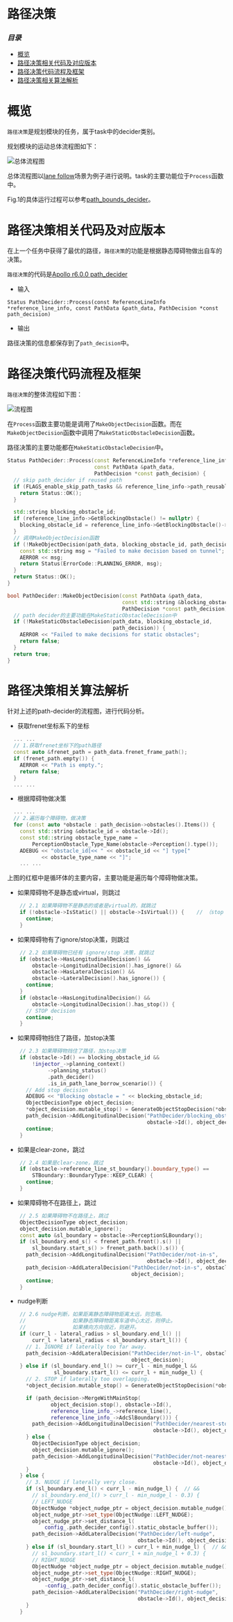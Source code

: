 # 路径决策

### *目录*
- [概览](#概览)
- [路径决策相关代码及对应版本](#路径决策相关代码及对应版本)
- [路径决策代码流程及框架](#路径决策代码流程及框架)
- [路径决策相关算法解析](#路径决策相关算法解析)

# 概览

`路径决策`是规划模块的任务，属于task中的decider类别。

规划模块的运动总体流程图如下：

![总体流程图](../images/task/lane_follow.png)

总体流程图以[lane follow](https://github.com/ApolloAuto/apollo/blob/r6.0.0/modules/planning/conf/scenario/lane_follow_config.pb.txt)场景为例子进行说明。task的主要功能位于`Process`函数中。

Fig.1的具体运行过程可以参考[path_bounds_decider]()。

# 路径决策相关代码及对应版本

在上一个任务中获得了最优的路径，`路径决策`的功能是根据静态障碍物做出自车的决策。

`路径决策`的代码是[Apollo r6.0.0 path_decider](https://github.com/ApolloAuto/apollo/tree/r6.0.0/modules/planning/tasks/deciders/path_decider)

- 输入

`Status PathDecider::Process(const ReferenceLineInfo *reference_line_info, const PathData &path_data,
 PathDecision *const path_decision)`

- 输出

路径决策的信息都保存到了`path_decision`中。

# 路径决策代码流程及框架

`路径决策`的整体流程如下图：

![流程图](../images/task/path_decider/path_decider.png)

在`Process`函数主要功能是调用了`MakeObjectDecision`函数。而在`MakeObjectDecision`函数中调用了`MakeStaticObstacleDecision`函数。

路径决策的主要功能都在`MakeStaticObstacleDecision`中。

```C++
Status PathDecider::Process(const ReferenceLineInfo *reference_line_info,
                            const PathData &path_data,
                            PathDecision *const path_decision) {
  // skip path_decider if reused path
  if (FLAGS_enable_skip_path_tasks && reference_line_info->path_reusable()) {
    return Status::OK();
  }

  std::string blocking_obstacle_id;
  if (reference_line_info->GetBlockingObstacle() != nullptr) {
    blocking_obstacle_id = reference_line_info->GetBlockingObstacle()->Id();
  }
  // 调用MakeObjectDecision函数
  if (!MakeObjectDecision(path_data, blocking_obstacle_id, path_decision)) {
    const std::string msg = "Failed to make decision based on tunnel";
    AERROR << msg;
    return Status(ErrorCode::PLANNING_ERROR, msg);
  }
  return Status::OK();
}

bool PathDecider::MakeObjectDecision(const PathData &path_data,
                                     const std::string &blocking_obstacle_id,
                                     PathDecision *const path_decision) {
  // path decider的主要功能在MakeStaticObstacleDecision中
  if (!MakeStaticObstacleDecision(path_data, blocking_obstacle_id,
                                  path_decision)) {
    AERROR << "Failed to make decisions for static obstacles";
    return false;
  }
  return true;
}
```

# 路径决策相关算法解析

针对上述的path-decider的流程图，进行代码分析。

- 获取frenet坐标系下的坐标

```C++
  ... ...
  // 1.获取frenet坐标下的path路径
  const auto &frenet_path = path_data.frenet_frame_path();
  if (frenet_path.empty()) {
    AERROR << "Path is empty.";
    return false;
  }
  ... ...
```

- 根据障碍物做决策

```C++
  ... ...
  // 2.遍历每个障碍物，做决策
  for (const auto *obstacle : path_decision->obstacles().Items()) {
    const std::string &obstacle_id = obstacle->Id();
    const std::string obstacle_type_name =
        PerceptionObstacle_Type_Name(obstacle->Perception().type());
    ADEBUG << "obstacle_id[<< " << obstacle_id << "] type["
           << obstacle_type_name << "]";
    ... ...
```

上图的红框中是循环体的主要内容，主要功能是遍历每个障碍物做决策。

- 如果障碍物不是静态或virtual，则跳过

```C++
    // 2.1 如果障碍物不是静态的或者是virtual的，就跳过
    if (!obstacle->IsStatic() || obstacle->IsVirtual()) {    // （stop fence，各种fence）
      continue;
    }
```

- 如果障碍物有了ignore/stop决策，则跳过

```C++
    // 2.2 如果障碍物已经有 ignore/stop 决策，就跳过
    if (obstacle->HasLongitudinalDecision() &&
        obstacle->LongitudinalDecision().has_ignore() &&
        obstacle->HasLateralDecision() &&
        obstacle->LateralDecision().has_ignore()) {
      continue;
    }
    if (obstacle->HasLongitudinalDecision() &&
        obstacle->LongitudinalDecision().has_stop()) {
      // STOP decision
      continue;
    }
```

- 如果障碍物挡住了路径，加stop决策

```C++
    // 2.3 如果障碍物挡住了路径，加stop决策
    if (obstacle->Id() == blocking_obstacle_id &&
        !injector_->planning_context()
             ->planning_status()
             .path_decider()
             .is_in_path_lane_borrow_scenario()) {
      // Add stop decision
      ADEBUG << "Blocking obstacle = " << blocking_obstacle_id;
      ObjectDecisionType object_decision;
      *object_decision.mutable_stop() = GenerateObjectStopDecision(*obstacle);
      path_decision->AddLongitudinalDecision("PathDecider/blocking_obstacle",
                                             obstacle->Id(), object_decision);
      continue;
    }
```

- 如果是clear-zone，跳过

```C++
    // 2.4 如果是clear-zone，跳过
    if (obstacle->reference_line_st_boundary().boundary_type() ==
        STBoundary::BoundaryType::KEEP_CLEAR) {
      continue;
    }
```

- 如果障碍物不在路径上，跳过

```C++
    // 2.5 如果障碍物不在路径上，跳过
    ObjectDecisionType object_decision;
    object_decision.mutable_ignore();
    const auto &sl_boundary = obstacle->PerceptionSLBoundary();
    if (sl_boundary.end_s() < frenet_path.front().s() ||
        sl_boundary.start_s() > frenet_path.back().s()) {
      path_decision->AddLongitudinalDecision("PathDecider/not-in-s",
                                             obstacle->Id(), object_decision);
      path_decision->AddLateralDecision("PathDecider/not-in-s", obstacle->Id(),
                                        object_decision);
      continue;
    }
```

- nudge判断

```C++
    // 2.6 nudge判断，如果距离静态障碍物距离太远，则忽略。
    //               如果静态障碍物距离车道中心太近，则停止。
    //               如果横向方向很近，则避开。
    if (curr_l - lateral_radius > sl_boundary.end_l() ||
        curr_l + lateral_radius < sl_boundary.start_l()) {
      // 1. IGNORE if laterally too far away.
      path_decision->AddLateralDecision("PathDecider/not-in-l", obstacle->Id(),
                                        object_decision);
    } else if (sl_boundary.end_l() >= curr_l - min_nudge_l &&
               sl_boundary.start_l() <= curr_l + min_nudge_l) {
      // 2. STOP if laterally too overlapping.
      *object_decision.mutable_stop() = GenerateObjectStopDecision(*obstacle);

      if (path_decision->MergeWithMainStop(
              object_decision.stop(), obstacle->Id(),
              reference_line_info_->reference_line(),
              reference_line_info_->AdcSlBoundary())) {
        path_decision->AddLongitudinalDecision("PathDecider/nearest-stop",
                                               obstacle->Id(), object_decision);
      } else {
        ObjectDecisionType object_decision;
        object_decision.mutable_ignore();
        path_decision->AddLongitudinalDecision("PathDecider/not-nearest-stop",
                                               obstacle->Id(), object_decision);
      }
    } else {
      // 3. NUDGE if laterally very close.
      if (sl_boundary.end_l() < curr_l - min_nudge_l) {  // &&
        // sl_boundary.end_l() > curr_l - min_nudge_l - 0.3) {
        // LEFT_NUDGE
        ObjectNudge *object_nudge_ptr = object_decision.mutable_nudge();
        object_nudge_ptr->set_type(ObjectNudge::LEFT_NUDGE);
        object_nudge_ptr->set_distance_l(
            config_.path_decider_config().static_obstacle_buffer());
        path_decision->AddLateralDecision("PathDecider/left-nudge",
                                          obstacle->Id(), object_decision);
      } else if (sl_boundary.start_l() > curr_l + min_nudge_l) {  // &&
        // sl_boundary.start_l() < curr_l + min_nudge_l + 0.3) {
        // RIGHT_NUDGE
        ObjectNudge *object_nudge_ptr = object_decision.mutable_nudge();
        object_nudge_ptr->set_type(ObjectNudge::RIGHT_NUDGE);
        object_nudge_ptr->set_distance_l(
            -config_.path_decider_config().static_obstacle_buffer());
        path_decision->AddLateralDecision("PathDecider/right-nudge",
                                          obstacle->Id(), object_decision);
      }
    }
```
